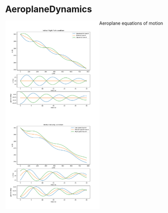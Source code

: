 # AeroplaneDynamics
Aeroplane equations of motion
<img align="left" width="300" height="300" src="Initial Flight Path condition Glider.png">
<img align="left" width="300" height="300" src="Initial Velocity Condition Glider.png">
